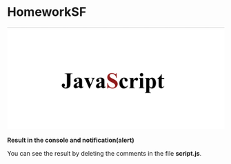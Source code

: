 # HomeworkSF

![1](https://github.com/AndriiDev96/HomeworkL1W2/blob/developer/img/1.png)

**Result in the console and notification(alert)**

  You can see the result by deleting the comments in the file **script.js**.
